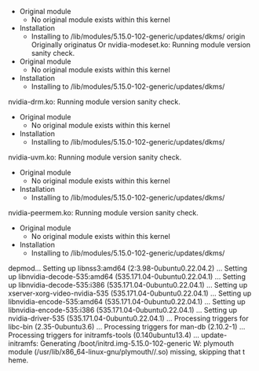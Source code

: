  - Original module
   - No original module exists within this kernel
 - Installation
   - Installing to /lib/modules/5.15.0-102-generic/updates/dkms/
origin Originally originatus Or
nvidia-modeset.ko:
Running module version sanity check.
 - Original module
   - No original module exists within this kernel
 - Installation
   - Installing to /lib/modules/5.15.0-102-generic/updates/dkms/

nvidia-drm.ko:
Running module version sanity check.
 - Original module
   - No original module exists within this kernel
 - Installation
   - Installing to /lib/modules/5.15.0-102-generic/updates/dkms/

nvidia-uvm.ko:
Running module version sanity check.
 - Original module
   - No original module exists within this kernel
 - Installation
   - Installing to /lib/modules/5.15.0-102-generic/updates/dkms/

nvidia-peermem.ko:
Running module version sanity check.
 - Original module
   - No original module exists within this kernel
 - Installation
   - Installing to /lib/modules/5.15.0-102-generic/updates/dkms/

depmod...
Setting up libnss3:amd64 (2:3.98-0ubuntu0.22.04.2) ...
Setting up libnvidia-decode-535:amd64 (535.171.04-0ubuntu0.22.04.1) ...
Setting up libnvidia-decode-535:i386 (535.171.04-0ubuntu0.22.04.1) ...
Setting up xserver-xorg-video-nvidia-535 (535.171.04-0ubuntu0.22.04.1) ...
Setting up libnvidia-encode-535:amd64 (535.171.04-0ubuntu0.22.04.1) ...
Setting up libnvidia-encode-535:i386 (535.171.04-0ubuntu0.22.04.1) ...
Setting up nvidia-driver-535 (535.171.04-0ubuntu0.22.04.1) ...
Processing triggers for libc-bin (2.35-0ubuntu3.6) ...
Processing triggers for man-db (2.10.2-1) ...
Processing triggers for initramfs-tools (0.140ubuntu13.4) ...
update-initramfs: Generating /boot/initrd.img-5.15.0-102-generic
W: plymouth module (/usr/lib/x86_64-linux-gnu/plymouth//.so) missing, skipping that t
heme.

